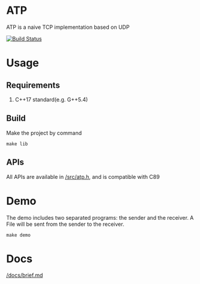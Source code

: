 # ATP

ATP is a naive TCP implementation based on UDP

[![Build Status](https://travis-ci.org/CalvinNeo/ATP.svg?branch=master)](https://travis-ci.org/CalvinNeo/ATP)

# Usage
## Requirements
1. C++17 standard(e.g. G++5.4)

## Build
Make the project by command

    make lib

## APIs
All APIs are available in [/src/atp.h](/src/atp.h), and is compatible with C89


# Demo
The demo includes two separated programs: the sender and the receiver. A File will be sent from the sender to the receiver.

    make demo

# Docs
[/docs/brief.md](/docs/brief.md)

